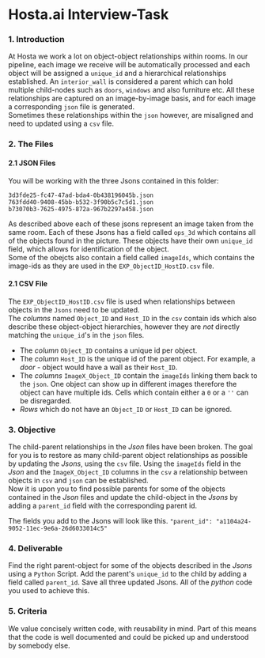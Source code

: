# Hosta.ai Interview-Task


### 1. Introduction

At Hosta we work a lot on object-object relationships within rooms. In our pipeline, each image we receive will be automatically processed and each object will be assigned a `unique_id` and a hierarchical relationships established. An `interior_wall` is considered a parent which can hold multiple child-nodes such as `doors`, `windows` and also furniture etc. All these relationships are captured on an image-by-image basis, and for each image a corresponding `json` file is generated. <br> Sometimes these relationships within the `json` however, are misaligned and need to updated using a `csv` file. 

### 2. The Files
#### 2.1 JSON Files

You will be working with the three Jsons contained in this folder:
```
3d3fde25-fc47-47ad-bda4-0b438196045b.json
763fdd40-9408-45bb-b532-3f90b5c7c5d1.json
b73070b3-7625-4975-872a-967b2297a458.json
```
As described above each of these jsons represent an image taken from the same room.
Each of these Jsons has a field called `ops_3d` which contains all of the objects found in the picture.
These objects have their own `unique_id` field, which allows for identification of the object. <br> Some of the obejcts also contain a field called `imageIds`, which contains the image-ids as they are used in the `EXP_ObjectID_HostID.csv` file.

#### 2.1 CSV File

The `EXP_ObjectID_HostID.csv` file is used when relationships between objects in the `Jsons` need to be updated.<br>
The *columns* named `Object_ID` and `Host_ID` in the `csv` contain ids which also describe these object-object hierarchies, however they are *not* directly matching the `unique_id`'s in the `json` files.
* The *column* `Object_ID` contains a unique id per object.
* The *column* `Host_ID` is the unique id of the parent object. For example, a *door* - object would have a wall as their `Host_ID`.
* The *columns* `ImageX_Object_ID` contain the `imageIds` linking them back to the `json`. One object can show up in different images therefore the object can have multiple ids. Cells which contain either a `0` or a `''` can be disregarded.
* *Rows* which do not have an `Object_ID` or `Host_ID` can be ignored.

### 3. Objective

The child-parent relationships in the *Json* files have been broken. The goal for you is to restore as many child-parent object relationships as possible by updating the *Jsons*, using the `csv` file.
Using the `imageIds` field in the *Json* and the `ImageX_Object_ID` columns in the `csv` a relationship between objects in `csv` and `json` can be established. <br> Now it is upon you to find possible parents for some of the objects contained in the *Json* files and update the child-object in the *Jsons* by adding a `parent_id` field with the corresponding parent id. <p>
The fields you add to the Jsons will look like this.
`"parent_id": "a1104a24-9052-11ec-9e6a-26d6033014c5"`

### 4. Deliverable

Find the right parent-object for some of the objects described in the *Jsons* using a `Python` Script. Add the parent's `unique_id` to the child by adding a field called `parent_id`. Save all three updated Jsons. All of the *python* code you used to achieve this.

### 5. Criteria

We value concisely written code, with reusability in mind. Part of this means that the code is well documented and could be picked up and understood by somebody else.




